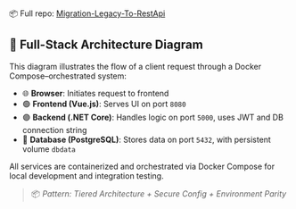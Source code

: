 
📦 Full repo: [Migration-Legacy-To-RestApi](https://github.com/GregHowe/Migration-Legacy-To-RestApi)

## 🐳 Full-Stack Architecture Diagram

This diagram illustrates the flow of a client request through a Docker Compose–orchestrated system:

- 🌐 **Browser**: Initiates request to frontend
- 🟢 **Frontend (Vue.js)**: Serves UI on port `8080`
- 🟣 **Backend (.NET Core)**: Handles logic on port `5000`, uses JWT and DB connection string
- 🔵 **Database (PostgreSQL)**: Stores data on port `5432`, with persistent volume `dbdata`

All services are containerized and orchestrated via Docker Compose for local development and integration testing.

> 📦 *Pattern: Tiered Architecture + Secure Config + Environment Parity*

